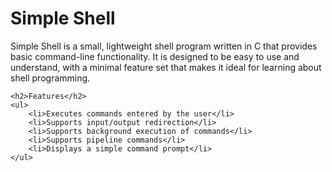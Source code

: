 <head>
	<title>Simple Shell</title>
</head>
<body>
	<h1>Simple Shell</h1>
	<p>Simple Shell is a small, lightweight shell program written in C that provides basic command-line functionality. It is designed to be easy to use and understand, with a minimal feature set that makes it ideal for learning about shell programming.</p>

	<h2>Features</h2>
	<ul>
		<li>Executes commands entered by the user</li>
		<li>Supports input/output redirection</li>
		<li>Supports background execution of commands</li>
		<li>Supports pipeline commands</li>
		<li>Displays a simple command prompt</li>
	</ul>
</body>
